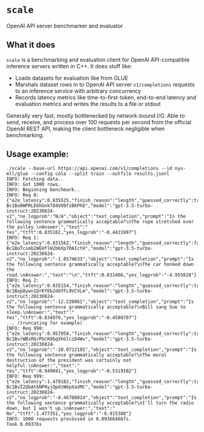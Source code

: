 # `scale`

OpenAI API server benchmarker and evaluator

## What it does

`scale` is a benchmarking and evaluation client for OpenAI
API-compatible inference servers written in C++. It does stuff
like:

- Loads datasets for evaluation like from GLUE
- Marshals dataset rows in to OpenAI API server `v1/completions`
  requests to an inference service with arbitrary concurrency
- Records latency metrics like time-to-first-token, end-to-end
  latency and evaluation metrics and writes the results to a file
  or stdout

Generally very fast, mostly bottlenecked by network-bound I/O. Able to 
send, receive, and process over 100 requests per second from the official
OpenAI REST API, making the client bottleneck negligible when benchmarking.

## Usage example:

```shell
./scale --base-url https://api.openai.com/v1/completions --id nyu-mll/glue --config cola --split train --outfile results.jsonl
INFO: Fetching data..
INFO: Got 1000 rows.
INFO: Beginning benchmark..
INFO: Req 0: {"e2e_latency":0.835525,"finish_reason":"length","guessed_correctly":true,"id":"cmpl-Bc1Bo0WPRLE6hGnkT84VO9fzBKPhD","model":"gpt-3.5-turbo-instruct:20230824-v2","no_logprob":"N/A","object":"text_completion","prompt":"Is the following sentence grammatically acceptable?\nThe rope stretched over the pulley.\nAnswer:","text":" Yes","ttft":0.835182,"yes_logprob":"-0.4421997"}
INFO: Req 1: {"e2e_latency":0.831562,"finish_reason":"length","guessed_correctly":false,"id":"cmpl-Bc1BoTcsmb2WEHflH2b6Xp7RAIctH","model":"gpt-3.5-turbo-instruct:20230824-v2","no_logprob":"-1.0574633","object":"text_completion","prompt":"Is the following sentence grammatically acceptable?\nThe car honked down the road.\nAnswer:","text":"\n","ttft":0.831466,"yes_logprob":"-4.955828"}
INFO: Req 2: {"e2e_latency":0.835154,"finish_reason":"length","guessed_correctly":true,"id":"cmpl-Bc1Bop8ywn1DrKYEb2dOfFL9VCVLm","model":"gpt-3.5-turbo-instruct:20230824-v2","no_logprob":"-12.220061","object":"text_completion","prompt":"Is the following sentence grammatically acceptable?\nBill sang Sue to sleep.\nAnswer:","text":" Yes","ttft":0.834976,"yes_logprob":"-0.4588707"}
... (truncating for example)
INFO: Req 998: {"e2e_latency":0.957958,"finish_reason":"length","guessed_correctly":true,"id":"cmpl-Bc1BvrWBsR6rPbCKObqXhGlciD4Wv","model":"gpt-3.5-turbo-instruct:20230824-v2","no_logprob":"-10.0712185","object":"text_completion","prompt":"Is the following sentence grammatically acceptable?\nThe moral destruction of the president was certainly not helpful.\nAnswer:","text":" Yes","ttft":0.949041,"yes_logprob":"-0.5319102"}
INFO: Req 999: {"e2e_latency":1.479182,"finish_reason":"length","guessed_correctly":true,"id":"cmpl-Bc1BvI2QbAt6NPHyjQpdzW6pXaVMC","model":"gpt-3.5-turbo-instruct:20230824-v2","no_logprob":"-0.46780014","object":"text_completion","prompt":"Is the following sentence grammatically acceptable?\nI'll turn the radio down, but I won't up.\nAnswer:","text":" No","ttft":1.477351,"yes_logprob":"-6.915308"}
INFO: 1000 requests processed in 8.093664667s.
Took 8.09376s
```

